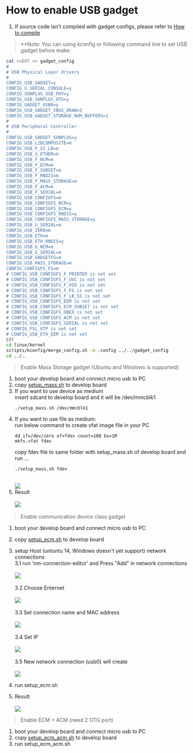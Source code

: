 # How to enable USB gadget
1. If source code isn't compiled with gadget configs, please refer to [How to compile](https://github.com/sunplus-plus1/SP7021)
>**Note: You can using kconfig or following command line to set USB gadget before make:
```bash
cat <<EOT >> gadget_config
#
# USB Physical Layer drivers
#
CONFIG_USB_GADGET=y
CONFIG_U_SERIAL_CONSOLE=y
CONFIG_SUNPLUS_USB_PHY=y
CONFIG_USB_SUNPLUS_OTG=y
CONFIG_GADGET_USB0=y
CONFIG_USB_GADGET_VBUS_DRAW=2
CONFIG_USB_GADGET_STORAGE_NUM_BUFFERS=2
#
# USB Peripheral Controller
#
CONFIG_USB_GADGET_SUNPLUS=y
CONFIG_USB_LIBCOMPOSITE=m
CONFIG_USB_F_SS_LB=m
CONFIG_USB_U_ETHER=m
CONFIG_USB_F_NCM=m
CONFIG_USB_F_ECM=m
CONFIG_USB_F_SUBSET=m
CONFIG_USB_F_RNDIS=m
CONFIG_USB_F_MASS_STORAGE=m
CONFIG_USB_F_ACM=m
CONFIG_USB_F_SERIAL=m
CONFIG_USB_CONFIGFS=m
CONFIG_USB_CONFIGFS_NCM=y
CONFIG_USB_CONFIGFS_ECM=y
CONFIG_USB_CONFIGFS_RNDIS=y
CONFIG_USB_CONFIGFS_MASS_STORAGE=y
CONFIG_USB_U_SERIAL=m
CONFIG_USB_ZERO=m
CONFIG_USB_ETH=m
CONFIG_USB_ETH_RNDIS=y
CONFIG_USB_G_NCM=m
CONFIG_USB_G_SERIAL=m
CONFIG_USB_GADGETFS=m
CONFIG_USB_MASS_STORAGE=m
CONFIG_CONFIGFS_FS=m
# CONFIG_USB_CONFIGFS_F_PRINTER is not set
# CONFIG_USB_CONFIGFS_F_UVC is not set
# CONFIG_USB_CONFIGFS_F_HID is not set
# CONFIG_USB_CONFIGFS_F_FS is not set
# CONFIG_USB_CONFIGFS_F_LB_SS is not set
# CONFIG_USB_CONFIGFS_EEM is not set
# CONFIG_USB_CONFIGFS_ECM_SUBSET is not set
# CONFIG_USB_CONFIGFS_OBEX is not set
# CONFIG_USB_CONFIGFS_ACM is not set
# CONFIG_USB_CONFIGFS_SERIAL is not set
# CONFIG_FSL_UTP is not set
# CONFIG_USB_ETH_EEM is not set
EOT
cd linux/kernel
scripts/kconfig/merge_config.sh -m .config ../../gadget_config
cd ../..

```
>Enable Mass Storage gadget (Ubuntu and Windows is supported)
1. boot your develop board and connect micro usb to PC
2. copy [setup_mass.sh](https://github.com/sunplus-plus1/usb_gadget/blob/master/mass_storage_class/setup_mass.sh) to develop board
3. If you want to use device as medium \
insert sdcard to develop board and it will be /dev/mmcblk1
    ```
    ./setup_mass.sh /dev/mmcblk1
    ```
4. If you want to use file as medium: \
run below command to create vfat image file in your PC
    ```
    dd if=/dev/zero of=fdev count=100 bs=1M
    mkfs.vfat fdev
    ```
    copy fdev file to same folder with setup_mass.sh of develop board and run ...
    ```
    ./setup_mass.sh fdev
    ```
    \
![](https://github.com/sunplus-plus1/usb_gadget/blob/master/mass_storage_class/pic/storage_copy.png)
5. Result\
\
![](https://github.com/sunplus-plus1/usb_gadget/blob/master/mass_storage_class/pic/storage_result.png)

>Enable communication device class gadget
1. boot your develop board and connect micro usb to PC
2. copy [setup_ecm.sh](https://github.com/sunplus-plus1/usb_gadget/blob/master/communication_device_class/setup_ecm.sh) to develop board
3. setup Host (untuntu 14, Windows doesn't yet support) network connections\
3.1 run 'nm-connection-editor' and Press "Add" in network connections\
\
![](https://github.com/sunplus-plus1/usb_gadget/blob/master/communication_device_class/pic/network_setting_main.png)\
\
3.2 Choose Enternet\
\
![](https://github.com/sunplus-plus1/usb_gadget/blob/master/communication_device_class/pic/network_setting_choose.png)\
\
3.3 Set connection name and MAC address\
\
![](https://github.com/sunplus-plus1/usb_gadget/blob/master/communication_device_class/pic/network_setting_mac.png)\
\
3.4 Set IP\
\
![](https://github.com/sunplus-plus1/usb_gadget/blob/master/communication_device_class/pic/network_setting_ip.png)\
\
3.5 New network connection (usb0) will create\
\
![](https://github.com/sunplus-plus1/usb_gadget/blob/master/communication_device_class/pic/network_setting_ok.png)


4. run setup_ecm.sh
5. Result\
\
![](https://github.com/sunplus-plus1/usb_gadget/blob/master/communication_device_class/pic/network_setting_work.png)

>Enable ECM + ACM (need 2 OTG port)
1. boot your develop board and connect micro usb to PC
2. copy [setup_ecm_acm.sh](https://github.com/sunplus-plus1/usb_gadget/blob/master/setup_ecm_acm.sh) to develop board
3. run setup_ecm_acm.sh